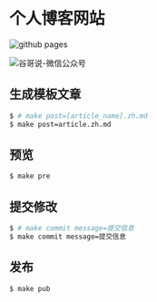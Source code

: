 # 个人博客网站


![github pages](https://github.com/guzhongren/guzhongren.github.io/workflows/github%20pages/badge.svg)


![谷哥说-微信公众号](https://ftp.bmp.ovh/imgs/2020/02/b7282c60d4d581ad.png)

## 生成模板文章

```zsh
$ # make post=[article_name].zh.md
$ make post=article.zh.md
```

## 预览

```zsh
$ make pre
```

## 提交修改

```zsh
$ # make commit message=提交信息
$ make commit message=提交信息
```

## 发布

```zsh
$ make pub
```